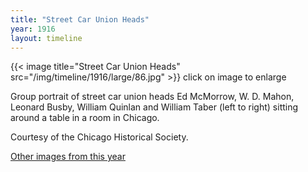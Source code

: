 ```yaml
---
title: "Street Car Union Heads"
year: 1916
layout: timeline
---
```


{{< image title="Street Car Union Heads" src="/img/timeline/1916/large/86.jpg" >}}
click on image to enlarge

Group portrait of street car union heads Ed McMorrow, W. D. Mahon, Leonard Busby, William Quinlan and William Taber (left to right) sitting around a table in a room in Chicago. 

Courtesy of the Chicago Historical Society.  

[Other images from this year](/historical/timeline/1916)